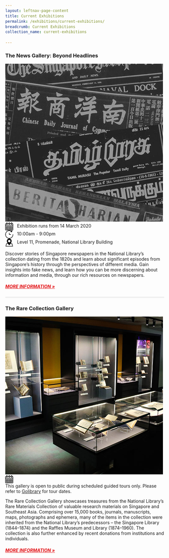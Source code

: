 ```yaml
---
layout: leftnav-page-content
title: Current Exhibitions
permalink: /exhibitions/current-exhibitions/
breadcrumb: Current Exhibitions
collection_name: current-exhibitions

---
```


<section class="sgds-section-exhibition">
<div class="sgds-container">
    <div class="row margin--bottom--xs">
        <div class="col is-12 padding--xs">
            <h3><strong>The News Gallery: Beyond Headlines</strong></h3>
        </div>
    </div>
    <div class="row margin--bottom--xs">
        <div class="col">
            <img src="/images/event-images/newsgallery/news-gallery-thumbnail.jpg" alt="The News Gallery: Beyond Headlines">
        </div>
        <div class="col is-two-thirds padding--bottom--xs">
            <div class="row margin--bottom--xs">
                <div class="col padding--bottom--sm">
                    <img src="/images/calendar.png" alt="Date" style="display:inline-block; margin-left: 0px; margin-right: 8px; width: 5%; vertical-align: middle;"> Exhibition runs from 14 March 2020
                </div>
            </div>
            <div class="row margin--bottom--xs">
                <div class="col padding--bottom--sm">
                    <img src="/images/watch.png" alt="Time" style="display:inline-block; margin-left: 0px; margin-right: 8px; width: 5%; vertical-align: middle;"> 10:00am - 9:00pm
                </div>
            </div>
            <div class="row margin--bottom--xs">
                <div class="col padding--bottom--sm">
                    <img src="/images/pin.png" alt="Location" style="display:inline-block; margin-left: 0px; margin-right: 8px; width: 5%; vertical-align: middle;"> Level 11, Promenade, National Library Building
                </div>
            </div>
        </div>
    </div>
</div>
<div class="sgds-container">
    <div class="row is-multiline">
        <div class="col is-12">
            <p>Discover stories of Singapore newspapers in the National Library’s collection dating from the 1820s and learn about significant episodes from Singapore’s history through the perspectives of different media. Gain insights into fake news, and learn how you can be more discerning about information and media, through our rich resources on newspapers.
            </p>
            <a href="/exhibitions/current-exhibitions/newsgallery/" style="color:#E21216;"><h5>MORE INFORMATION &#187;</h5></a>
        </div>
    </div>
</div>
</section>

<section class="sgds-section-break">
<div class="sgds-container padding--lg">
    <div class="row">
        <div class="col is-12" style="padding: 2px 0; background-color: #efefef;">
        </div>
    </div>
</div>
</section>

<section class="sgds-section-exhibition">
<div class="sgds-container">
    <div class="row margin--bottom--xs">
        <div class="col is-12 padding--xs">
            <h3><strong>The Rare Collection Gallery</strong></h3>
        </div>
    </div>
    <div class="row margin--bottom--xs">
        <div class="col">
            <img src="/images/event-images/rarecollection/the-rare-collection-gallery-thumbnail.jpg" alt="The Rare Collection Gallery">
        </div>
        <div class="col is-two-thirds padding--bottom--xs">
            <div class="row margin--bottom--xs">
                <div class="col padding--bottom--sm">
                    <img src="/images/calendar.png" alt="Date" style="display:inline-block; margin-left: 0px; margin-right: 8px; width: 5%; vertical-align: middle;">
                </div>
                <div class="col is-narrow padding--bottom--sm">               
                    This gallery is open to public during scheduled guided tours only. Please refer to <a href="https://www.nlb.gov.sg/golibrary2/">Golibrary</a> for tour dates.
                </div>
            </div>
        </div>
    </div>
</div>

<div class="sgds-container">
    <div class="row is-multiline">
        <div class="col is-12">
            <p>The Rare Collection Gallery showcases treasures from the National Library’s Rare Materials Collection of valuable research materials on Singapore and Southeast Asia. Comprising over 15,000 books, journals, manuscripts, maps, photographs and ephemera, many of the items in the collection were inherited from the National Library’s predecessors – the Singapore Library (1844–1874) and the Raffles Museum and Library (1874–1960). The collection is also further enhanced by recent donations from institutions and individuals.
            </p>
            <a href="/exhibitions/current-exhibitions/newsgallery/" style="color:#E21216;"><h5>MORE INFORMATION &#187;</h5></a>
        </div>
    </div>
</div>
</section>



